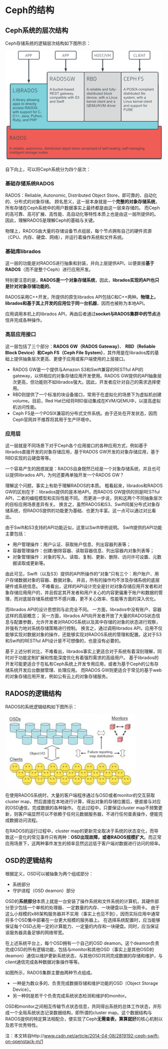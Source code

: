 # Ceph的结构
## Ceph系统的层次结构
Ceph存储系统的逻辑层次结构如下图所示：

![](pics/ceph_arch.png)

自下向上，可以将Ceph系统分为四个层次：
### 基础存储系统RADOS
RADOS：Reliable, Autonomic, Distributed Object Store，即可靠的、自动化的、分布式的对象存储。
顾名思义，这一层本身就是一个**完整的对象存储系统**，所有存储在Ceph系统中的用户数据事实上最终都是由这一层来存储的。
而Ceph的高可靠、高可扩展、高性能、高自动化等特性本质上也是由这一层所提供的。
因此，理解RADOS是理解Ceph的基础与关键。

物理上，RADOS由大量的存储设备节点组层，每个节点拥有自己的硬件资源（CPU、内存、硬盘、网络），并运行着操作系统和文件系统。

### 基础库librados 
这一层的功能是对RADOS进行抽象和封装，并向上层提供API，以便直接**基于RADOS**（而不是整个Ceph）进行应用开发。

特别要注意的是，**RADOS是一个对象存储系统**，因此，**librados实现的API也只是针对对象存储功能的**。

RADOS采用C++开发，所提供的原生librados API包括C和C++两种。**物理上，librados和基于其上开发的应用位于同一台机器**，因而也被称为本地API。

应用调用本机上的librados API，再由后者通过**socket与RADOS集群中的节点**通信并完成各种操作。

### 高层应用接口
这一层包括了三个部分：**RADOS GW（RADOS Gateway）**、 **RBD（Reliable Block Device）**和**Ceph FS（Ceph File System）**，其作用是在librados库的基础上提供抽象层次更高、更便于应用或客户端使用的上层接口。
* RADOS GW是一个提供与Amazon S3和Swift兼容的RESTful API的gateway，以供相应的对象存储应用开发使用。RADOS GW提供的API抽象层次更高，但功能则不如librados强大。因此，开发者应针对自己的需求选择使用。
* RBD则提供了一个标准的块设备接口，常用于在虚拟化的场景下为虚拟机创建volume。目前，Red Hat已经将RBD驱动集成在KVM/QEMU中，以提高虚拟机访问性能。
* Ceph FS是一个POSIX兼容的分布式文件系统。由于还处在开发状态，因而Ceph官网并不推荐将其用于生产环境中。

### 应用层
这一层就是不同场景下对于Ceph各个应用接口的各种应用方式，例如基于librados直接开发的对象存储应用，基于RADOS GW开发的对象存储应用，基于RBD实现的云硬盘等等。

一个容易产生的困惑就是：RADOS自身既然已经是一个对象存储系统，并且也可以提供librados API，为何还要再单独开发一个RADOS GW？

理解这个问题，事实上有助于理解RADOS的本质。
粗看起来，librados和RADOS GW的区别在于：librados提供的是本地API，而RADOS GW提供的则是RESTful API，二者的编程模型和实际性能不同。
而更进一步说，则和这两个不同抽象层次的目标应用场景差异有关。
换言之，虽然RADOS和S3、Swift同属分布式对象存储系统，但RADOS提供的功能更为基础、也更为丰富。这一点可以通过对比看出。

由于Swift和S3支持的API功能近似，这里以Swift举例说明。
Swift提供的API功能主要包括：
* 用户管理操作：用户认证、获取账户信息、列出容器列表等；
* 容器管理操作：创建/删除容器、读取容器信息、列出容器内对象列表等；
* 对象管理操作：对象的写入、读取、复制、更新、删除、访问许可设置、元数据读取或更新等。

由此可见，Swift（以及S3）提供的API所操作的“对象”只有三个：用户账户、用户存储数据对象的容器、数据对象。
并且，所有的操作均不涉及存储系统的底层硬件或系统信息。
不难看出，这样的API设计完全是针对对象存储应用开发者和对象存储应用用户的，并且假定其开发者和用户关心的内容更偏重于账户和数据的管理，而对底层存储系统细节不感兴趣，更不关心效率、性能等方面的深入优化。 

而librados API的设计思想则与此完全不同。
一方面，librados中没有账户、容器这样的高层概念；
另一方面，librados API向开发者开放了大量的RADOS状态信息与配置参数，允许开发者对RADOS系统以及其中存储的对象的状态进行观察，并强有力地对系统存储策略进行控制。
换言之，通过调用librados API，应用不仅能够实现对数据对象的操作，还能够实现对RADOS系统的管理和配置。这对于S3和Swift的RESTful API设计是不可想像的，也是没有必要的。 

基于上述分析对比，不难看出，librados事实上更适合对于系统有着深刻理解，同时对于功能定制扩展和性能深度优化有着强烈需求的高级用户。
基于librados的开发可能更适合于在私有Ceph系统上开发专用应用，或者为基于Ceph的公有存储系统开发后台数据管理、处理应用。
而RADOS GW则更适合于常见的基于web的对象存储应用开发，例如公有云上的对象存储服务。 

## RADOS的逻辑结构
RADOS的系统逻辑结构如下图所示：

![](pics/rados.jpg)

在使用RADOS系统时，大量的客户端程序通过与OSD或者monitor的交互获取cluster map，然后直接在本地进行计算，得出对象的存储位置后，便直接与对应的OSD通信，完成数据的各种操作。
在此过程中，只要保证cluster map不频繁更新，则客户端显然可以不依赖于任何元数据服务器，不进行任何查表操作，便能完成数据访问流程。

在RADOS的运行过程中，cluster map的更新完全取决于系统的状态变化，而导致这一变化的常见事件只有两种：**OSD出现故障，或者RADOS规模扩大**。而正常应用场景下，这两种事件发生的频率显然远远低于客户端对数据进行访问的频率。 

## OSD的逻辑结构
根据定义，OSD可以被抽象为两个组成部分：
* 系统部分
* 守护进程（OSD deamon）部分 

OSD的**系统部分**本质上就是一台安装了操作系统和文件系统的计算机，其硬件部分至少包括一个单核的处理器、一定数量的内存、一块硬盘以及一张网卡。 
由于这么小规模的x86架构服务器并不实用（事实上也见不到），因而实际应用中通常将多个OSD集中部署在一台更大规模的服务器上。
在选择系统配置时，应当能够保证每个OSD占用一定的计算能力、一定量的内存和一块硬盘。同时，应当保证该服务器具备足够的网络带宽。

在上述系统平台上，每个OSD拥有一个自己的OSD deamon。这个deamon负责完成OSD的所有逻辑功能，包括与monitor和其他OSD（事实上是其他OSD的deamon）通信以维护更新系统状态，与其他OSD共同完成数据的存储和维护，与client通信完成各种数据对象操作等等。 

如图所示，RADOS集群主要由两种节点组成。
* 一种是为数众多的、负责完成数据存储和维护功能的OSD（Object Storage Device）。
* 另一种则是若干个负责完成系统状态检测和维护的monitor。

OSD和monitor之间相互传输节点状态信息，共同得出系统的总体工作状态，并形成一个全局系统状态记录数据结构，即所谓的cluster map。这个数据结构与RADOS提供的特定算法相配合，便实现了Ceph**无需查表，算算就好**的核心机制以及若干优秀特性。 

注：本文转自http://www.csdn.net/article/2014-04-08/2819192-ceph-swift-on-openstack-m/1